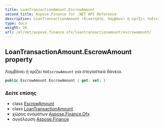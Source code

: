 ```yaml
---
title: LoanTransactionAmount.EscrowAmount
second_title: Aspose.Finance for .NET API Reference
description: LoanTransactionAmount ιδιοκτησία. Λαμβάνει ή ορίζει τοEscrowAmount για στεγαστικά δάνεια.
type: docs
weight: 20
url: /el/net/aspose.finance.ofx/loantransactionamount/escrowamount/
---
```

## LoanTransactionAmount.EscrowAmount property

Λαμβάνει ή ορίζει το`EscrowAmount` για στεγαστικά δάνεια.

```csharp
public EscrowAmount EscrowAmount { get; set; }
```

### Δείτε επίσης

* class [EscrowAmount](../../escrowamount/)
* class [LoanTransactionAmount](../)
* χώρος ονομάτων [Aspose.Finance.Ofx](../../loantransactionamount/)
* συνέλευση [Aspose.Finance](../../../)


